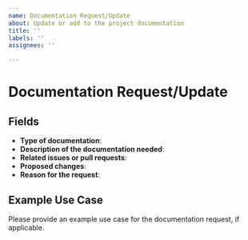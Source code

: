 ```yaml
---
name: Documentation Request/Update
about: Update or add to the project documentation
title: ''
labels: ''
assignees: ''

---
```


# Documentation Request/Update

## Fields
* **Type of documentation**: 
* **Description of the documentation needed**: 
* **Related issues or pull requests**: 
* **Proposed changes**: 
* **Reason for the request**: 

## Example Use Case
Please provide an example use case for the documentation request, if applicable.
